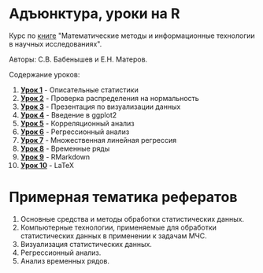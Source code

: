 # Адъюнктура, уроки на R

Курс по [книге](https://github.com/materov/RStudy/blob/master/%D0%9F%D0%BE%D1%81%D0%BE%D0%B1%D0%B8%D0%B5%20%D0%91%D0%B0%D0%B1%D0%B5%D0%BD%D1%8B%D1%88%D0%B5%D0%B2%20%D0%9C%D0%B0%D1%82%D0%B5%D1%80%D0%BE%D0%B2%20%D0%A1%D0%B8%D0%B1%D0%9F%D0%A1%D0%90.pdf) "Математические методы и информационные технологии в научных исследованиях". 

Авторы: С.В. Бабенышев и Е.Н. Матеров. 

Содержание уроков:

1. [**Урок 1**](https://github.com/materov/RStudy/tree/master/Lesson%201) - Описательные статистики
2. [**Урок 2**](https://github.com/materov/RStudy/tree/master/Lesson%202) - Проверка распределения на нормальность
3. [**Урок 3**](https://github.com/materov/RStudy/blob/master/VisualisationSlides/) - Презентация по визуализации данных
4. [**Урок 4**](https://github.com/materov/RStudy/tree/master/Lesson%204) - Введение в ggplot2
5. [**Урок 5**](https://github.com/materov/RStudy/tree/master/Lesson%205) - Корреляционный анализ
6. [**Урок 6**](https://github.com/materov/RStudy/tree/master/Lesson%206) - Регрессионный анализ
7. [**Урок 7**](https://github.com/materov/RStudy/tree/master/Lesson%207) - Множественная линейная регрессия
8. [**Урок 8**](https://github.com/materov/RStudy/tree/master/Lesson%208) - Временные ряды
9. [**Урок 9**](https://github.com/materov/RStudy/tree/master/Lesson%209) - RMarkdown
10. [**Урок 10**](https://github.com/materov/RStudy/tree/master/Lesson%2010) - LaTeX

# Примерная тематика рефератов

1.	Основные средства и методы обработки статистических данных.
2.	Компьютерные технологии, применяемые для обработки статистических данных в применении к задачам МЧС.
3.	Визуализация статистических данных.
4.	Регрессионный анализ.
5.	Анализ временных рядов. 
